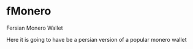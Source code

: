 # fMonero
Fersian Monero Wallet

Here it is going to have be a persian version of a popular monero wallet
